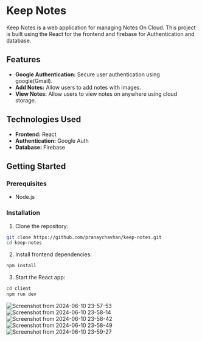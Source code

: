 # Keep Notes

Keep Notes is a web application for managing Notes On Cloud. This project is built using the React for the frontend and firebase for Authentication and database.

## Features

- **Google Authentication:** Secure user authentication using google(Gmail).
- **Add Notes:** Allow users to add notes with images.
- **View Notes:** Allow users to view notes on anywhere using cloud storage.

## Technologies Used

- **Frontend:** React
- **Authentication:** Google Auth
- **Database:** Firebase

## Getting Started

### Prerequisites

- Node.js

### Installation

1. Clone the repository:

```bash
git clone https://github.com/pranaychavhan/keep-notes.git
cd keep-notes
```

2. Install frontend dependencies:
```bash
npm install
```
3. Start the React app:

```bash
cd client
npm run dev
```

![Screenshot from 2024-06-10 23-57-53](https://github.com/PranayChavhan/Google-Keep-Clone/assets/85397500/ad68aada-6c74-41b6-a4fb-5db704de101a)
![Screenshot from 2024-06-10 23-58-14](https://github.com/PranayChavhan/Google-Keep-Clone/assets/85397500/50e19fbb-2686-43cf-8d31-215f60974181)
![Screenshot from 2024-06-10 23-58-42](https://github.com/PranayChavhan/Google-Keep-Clone/assets/85397500/49c54788-4a03-454a-b9bb-cd8f06920b64)
![Screenshot from 2024-06-10 23-58-49](https://github.com/PranayChavhan/Google-Keep-Clone/assets/85397500/691c2b2d-1e89-4585-a595-bc6f559152f7)
![Screenshot from 2024-06-10 23-59-27](https://github.com/PranayChavhan/Google-Keep-Clone/assets/85397500/541d5c07-4929-44a3-a220-f28efd3768ba)

